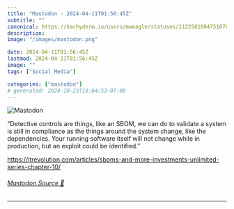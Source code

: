 ```yaml
---
title: "Mastodon - 2024-04-11T01:56:45Z"
subtitle: ""
canonical: https://hachyderm.io/users/mweagle/statuses/112250100475167820
description:
image: "/images/mastodon.png"

date: 2024-04-11T01:56:45Z
lastmod: 2024-04-11T01:56:45Z
image: ""
tags: ["Social Media"]

categories: ["mastodon"]
# generated: 2024-10-23T18:04:53-07:00
---
```

![Mastodon](/images/mastodon.png)

<p>“Detective controls are things, like an SBOM, we can do to validate a system is still in compliance as the things around the system change, like the dependencies. Your running software itself will not change while in production, but an exploit could be identified.”</p><p><a href="https://itrevolution.com/articles/sboms-and-more-investments-unlimited-series-chapter-10/" target="_blank" rel="nofollow noopener noreferrer" translate="no"><span class="invisible">https://</span><span class="ellipsis">itrevolution.com/articles/sbom</span><span class="invisible">s-and-more-investments-unlimited-series-chapter-10/</span></a></p>


###### [Mastodon Source 🐘](https://hachyderm.io/@mweagle/112250100475167820)

___
